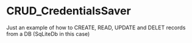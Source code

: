 # CRUD_CredentialsSaver
Just an example of how to CREATE, READ, UPDATE and DELET records from a DB (SqLiteDb in this case)
